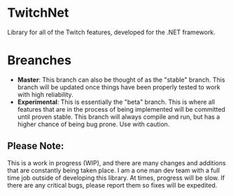 # TwitchNet
Library for all of the Twitch features, developed for the .NET framework. 

# Breanches
- **Master**: This branch can also be thought of as the "stable" branch. This branch will be updated once things have been properly tested to work with high reliability.
- **Experimental**: This is essentially the "beta" branch. This is where all features that are in the process of being implemented will be committed until proven stable. This branch will always compile and run, but has a higher chance of being bug prone. Use with caution.

## Please Note:
This is a work in progress (WIP), and there are many changes and additions that are constantly being taken place. I am a one man dev team with a full time job outside of developing this library. At times, progress will be slow. If there are any critical bugs, please report them so fixes will be expedited.
